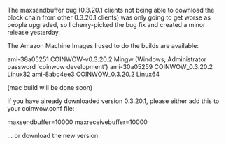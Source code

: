 The maxsendbuffer bug (0.3.20.1 clients not being able to download the block chain from other 0.3.20.1 clients) was only going to get
worse as people upgraded, so I cherry-picked the bug fix and created a minor release yesterday.

The Amazon Machine Images I used to do the builds are available:

  ami-38a05251   COINWOW-v0.3.20.2 Mingw    (Windows; Administrator password 'coinwow development')
  ami-30a05259   COINWOW_0.3.20.2 Linux32
  ami-8abc4ee3   COINWOW_0.3.20.2 Linux64

(mac build will be done soon)

If you have already downloaded version 0.3.20.1, please either add this to your coinwow.conf file:

  maxsendbuffer=10000
  maxreceivebuffer=10000

... or download the new version.
